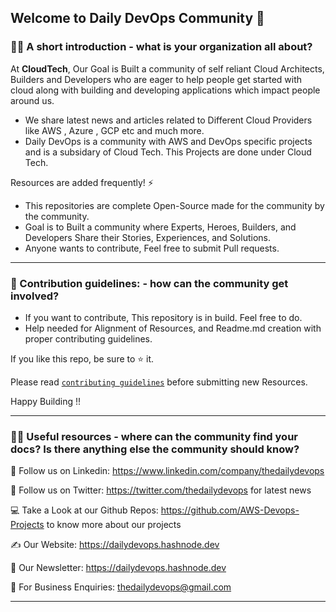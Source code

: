 ## Welcome to Daily DevOps Community 👋

### 🙋‍♀️ A short introduction - what is your organization all about?

At **CloudTech**, Our Goal is Built a community of self reliant Cloud Architects, Builders and Developers who are eager to help people get started with cloud along with building and developing applications which impact people around us.

* We share latest news and articles related to Different Cloud Providers like AWS , Azure , GCP etc and much more. 
* Daily DevOps is a community with AWS and DevOps specific projects and is a subsidary of Cloud Tech. This Projects are done under Cloud Tech.

Resources are added frequently! ⚡

* This repositories are complete Open-Source made for the community by the community.
* Goal is to Built a community where Experts, Heroes, Builders, and Developers Share their Stories, Experiences, and Solutions.
* Anyone wants to contribute, Feel free to submit Pull requests.

--- 

### 🌈 Contribution guidelines: - how can the community get involved?

* If you want to contribute, This repository is in build. Feel free to do.
* Help needed for Alignment of Resources, and Readme.md creation with proper contributing guidelines.

If you like this repo, be sure to ⭐ it.

Please read [`contributing guidelines`](https://github.com/Cloud-Tech-Projects/contributors-guide/blob/main/CONTRIBUTING.md) before submitting new Resources.

Happy Building !!

--- 

### 👩‍💻 Useful resources - where can the community find your docs? Is there anything else the community should know?

👋 Follow us on Linkedin: https://www.linkedin.com/company/thedailydevops

👋 Follow us on Twitter: https://twitter.com/thedailydevops for latest news

💻 Take a Look at our Github Repos: https://github.com/AWS-Devops-Projects to know more about our projects 

✍️ Our Website: https://dailydevops.hashnode.dev

📧 Our Newsletter: https://dailydevops.hashnode.dev

🧙 For Business Enquiries: thedailydevops@gmail.com 

--- 

